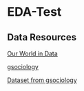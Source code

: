 # EDA-Test



## Data Resources

[Our World in Data](https://ourworldindata.org/suicide#data-sources)

[gsociology](https://gsociology.icaap.org/dataupload.html)

[Dataset from gsociology](https://view.officeapps.live.com/op/view.aspx?src=https%3A%2F%2Fgsociology.icaap.org%2Fdata%2FWorldPopulation.xlsx&wdOrigin=BROWSELINK)